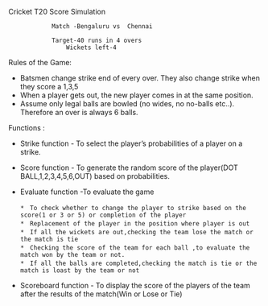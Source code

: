 Cricket T20 Score Simulation
			
				Match -Bengaluru vs  Chennai

				Target-40 runs in 4 overs
					Wickets left-4

Rules of the Game:
* Batsmen change strike end of every over. They also change strike when they score a 1,3,5 
* When a player gets out, the new player comes in at the same position. 
* Assume only legal balls are bowled (no wides, no no-balls etc..). Therefore an over is always 6 balls.
 

Functions :

* Strike function 
      - To select the player’s probabilities of a player on a  strike.
      
* Score function
      - To generate the random score of the player(DOT BALL,1,2,3,4,5,6,OUT)  based on probabilities.
      
* Evaluate function
      -To evaluate the game
      
      
      *　To check whether to change the player to strike based on the score(1 or 3 or 5) or completion of the player
      *　Replacement of the player in the position where player is out
      *　If all the wickets are out,checking the team lose the match or the match is tie
      *　Checking the score of the team for each ball ,to evaluate the match won by the team or not.
      *　If all the balls are completed,checking the match is tie or the match is loast by the team or not
	
 * Scoreboard function
        - To display the score of the players of the team after the results of the match(Win or Lose or Tie)
